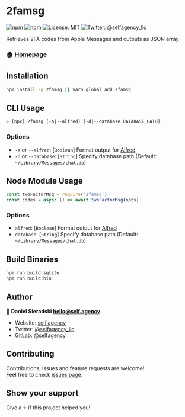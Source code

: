 # 2famsg

[![npm](https://img.shields.io/npm/dt/2famsg.svg)](https://www.npmjs.com/package/2famsg) [![npm](https://img.shields.io/npm/v/2famsg.svg)](https://www.npmjs.com/package/utfu) [![License: MIT](https://img.shields.io/badge/License-MIT-yellow.svg)](https://opensource.org/licenses/MIT) [![Twitter: @selfagency_llc](https://img.shields.io/twitter/follow/selfagency_llc.svg?style=social)](https://twitter.com/selfagency_llc)

Retrieves 2FA codes from Apple Messages and outputs as JSON array

### 🏠 [Homepage](https://gitlab.com/selfagency/2famsg)

## Installation

```sh
npm install -g 2famsg || yarn global add 2famsg
```

## CLI Usage

```sh
> [npx] 2famsg [-a|--alfred] [-d|--database DATABASE_PATH]
```

### Options

- `-a` or `--alfred`: \[`Boolean`\] Format output for [Alfred](https://www.alfredapp.com/)
- `-d` or `--database`: \[`String`\] Specify database path (Default: `~/Library/Messages/chat.db`)

## Node Module Usage

```javascript
const twoFactorMsg = require('2famsg')
const codes = async () => await twoFactorMsg(opts)
```

### Options

- `alfred`: \[`Boolean`\] Format output for [Alfred](https://www.alfredapp.com/)
- `database`: \[`String`\] Specify database path (Default: `~/Library/Messages/chat.db`)

## Build Binaries

```sh
npm run build:sqlite
npm run build:bin
```

## Author

👤 **Daniel Sieradski <hello@self.agency>**

- Website: [self.agency](https://self.agency)
- Twitter: [@selfagency_llc](https://twitter.com/selfagency_llc)
- GitLab: [@selfagency](https://gitlab.com/selfagency)

## Contributing

Contributions, issues and feature requests are welcome!<br />Feel free to check [issues page](https://gitlab.com/selfagency/2famsg/issues).

## Show your support

Give a ⭐️ if this project helped you!
